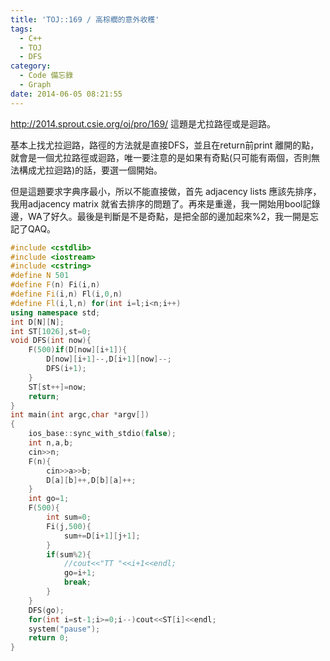 ```yaml
---
title: 'TOJ::169 / 高棕櫚的意外收穫'
tags:
  - C++
  - TOJ
  - DFS
category:
  - Code 備忘錄
  - Graph
date: 2014-06-05 08:21:55
---
```



http://2014.sprout.csie.org/oj/pro/169/
這題是尤拉路徑或是迴路。


基本上找尤拉迴路，路徑的方法就是直接DFS，並且在return前print 離開的點，就會是一個尤拉路徑或迴路，唯一要注意的是如果有奇點(只可能有兩個，否則無法構成尤拉迴路)的話，要選一個開始。

但是這題要求字典序最小，所以不能直接做，首先 adjacency lists 應該先排序，我用adjacency matrix 就省去排序的問題了。再來是重邊，我一開始用bool記錄邊，WA了好久。最後是判斷是不是奇點，是把全部的邊加起來%2，我一開是忘記了QAQ。

<!--more-->



``` c++
#include <cstdlib>
#include <iostream>
#include <cstring>
#define N 501
#define F(n) Fi(i,n)
#define Fi(i,n) Fl(i,0,n)
#define Fl(i,l,n) for(int i=l;i<n;i++)
using namespace std;
int D[N][N];
int ST[1026],st=0;
void DFS(int now){
    F(500)if(D[now][i+1]){
        D[now][i+1]--,D[i+1][now]--;
        DFS(i+1);
    }
    ST[st++]=now;
    return;
}
int main(int argc,char *argv[])
{
    ios_base::sync_with_stdio(false);
    int n,a,b;
    cin>>n;
    F(n){
        cin>>a>>b;
        D[a][b]++,D[b][a]++;
    }
    int go=1;
    F(500){
        int sum=0;
        Fi(j,500){
            sum+=D[i+1][j+1];
        }
        if(sum%2){
            //cout<<"TT "<<i+1<<endl;
            go=i+1;
            break;
        }
    }
    DFS(go);
    for(int i=st-1;i>=0;i--)cout<<ST[i]<<endl;
    system("pause");
    return 0;
}
```